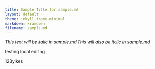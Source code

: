 ```yaml
---
title: Sample Title for sample.md
layout: default
theme: jekyll-theme-minimal
markdown: kramdown
filename: sample.md
---
```


*This text will be italic in sample.md*
_This will also be italic in sample.md_

testing local editing

123yikes
